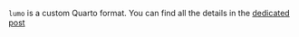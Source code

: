 `lumo` is a custom Quarto format. You can find all the details in the [dedicated post](https://www.productive-r-workflow.com/r/bonus/lumo-quarto-template)
